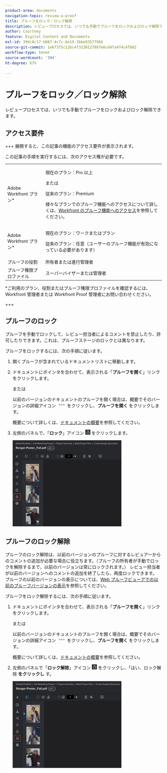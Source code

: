 ```yaml
---
product-area: documents
navigation-topic: review-a-proof
title: プルーフをロック／ロック解除
description: レビュープロセスでは、いつでも手動でプルーフをロックおよびロック解除できます。
author: Courtney
feature: Digital Content and Documents
exl-id: 39dc8c17-b087-4c7c-be19-3bbe93577966
source-git-commit: 1e67375c12bc473130127887e6cd4fa474c4fb02
workflow-type: tm+mt
source-wordcount: '394'
ht-degree: 67%

---
```


# プルーフをロック／ロック解除

レビュープロセスでは、いつでも手動でプルーフをロックおよびロック解除できます。

## アクセス要件

+++ 展開すると、この記事の機能のアクセス要件が表示されます。

この記事の手順を実行するには、次のアクセス権が必要です。

<table style="table-layout:auto"> 
 <col> 
 <col> 
 <tbody> 
  <tr> 
   <td role="rowheader">Adobe Workfront プラン*</td> 
   <td> <p>現在のプラン：Pro 以上</p> <p>または</p> <p>従来のプラン：Premium</p> <p>様々なプランでのプルーフ機能へのアクセスについて詳しくは、<a href="/help/quicksilver/administration-and-setup/manage-workfront/configure-proofing/access-to-proofing-functionality.md" class="MCXref xref">Workfront のプルーフ機能へのアクセス</a>を参照してください。</p> </td> 
  </tr> 
  <tr> 
   <td role="rowheader">Adobe Workfront プラン*</td> 
   <td> <p>現在のプラン：ワークまたはプラン</p> <p>従来のプラン：任意（ユーザーのプルーフ機能が有効になっている必要があります）</p> </td> 
  </tr> 
  <tr> 
   <td role="rowheader">プルーフの役割</td> 
   <td>所有者または進行管理者</td> 
  </tr> 
  <tr> 
   <td role="rowheader">プルーフ権限プロファイル </td> 
   <td>スーパーバイザーまたは管理者</td> 
  </tr> 
 </tbody> 
</table>

&#42;ご利用のプラン、役割またはプルーフ権限プロファイルを確認するには、Workfront 管理者または Workfront Proof 管理者にお問い合わせください。

+++

## プルーフのロック

プルーフを手動でロックして、レビュー担当者によるコメントを禁止したり、許可したりできます。これは、プルーフステージのロックとは異なります。

プルーフをロックするには、次の手順に従います。

1. 開くプルーフが含まれているドキュメントリストに移動します。
1. ドキュメントにポインタを合わせて、表示される「**プルーフを開く**」リンクをクリックします。

   または

   以前のバージョンのドキュメントのプルーフを開く場合は、概要でそのバージョンの詳細アイコン ![&#x200B; 詳細アイコン &#x200B;](assets/more-icon.png) をクリックし、**プルーフを開く** をクリックします。

   概要について詳しくは、[ドキュメントの概要](../../../../documents/managing-documents/summary-for-documents.md)を参照してください。

1. 左側のパネルで、「**ロック**」アイコン ![&#x200B; ロックアイコン &#x200B;](assets/unlock-proof-icon.png) をクリックします。

   ![&#x200B; プルーフをロック &#x200B;](assets/lock-proof-350x277.png)

## プルーフのロック解除

プルーフのロック解除は、以前のバージョンのプルーフに対するレビュアーからのコメントの追加が必要な場合に役立ちます。（プルーフの所有者が手動でロックを解除するまで、以前のバージョンは常にロックされます。） レビュー担当者が以前のバージョンへのコメントの追加を終了したら、再度ロックできます。 プルーフの以前のバージョンの表示については、[Web プルーフビューアでの以前のプルーフバージョンの表示](../../../../workfront-proof/wp-work-proofsfiles/review-proofs-wpv/view-previous-proof-versions.md)を参照してください。

プルーフをロック解除するには、次の手順に従います。

1. ドキュメントにポインタを合わせて、表示される「**プルーフを開く**」リンクをクリックします。

   または

   以前のバージョンのドキュメントのプルーフを開く場合は、概要でそのバージョンの詳細アイコン ![&#x200B; 詳細アイコン &#x200B;](assets/more-icon.png) をクリックし、**プルーフを開く** をクリックします。

   概要について詳しくは、[ドキュメントの概要](../../../../documents/managing-documents/summary-for-documents.md)を参照してください。

1. 左側のパネルで「**ロック解除**」アイコン ![&#x200B; ロック解除アイコン &#x200B;](assets/unlock-proof-icon.png) をクリックし、「はい、ロック解除 **をクリックし** す。

   ![&#x200B; プルーフのロックを解除 &#x200B;](assets/copy-of-unlock-proof-350x279.png)
